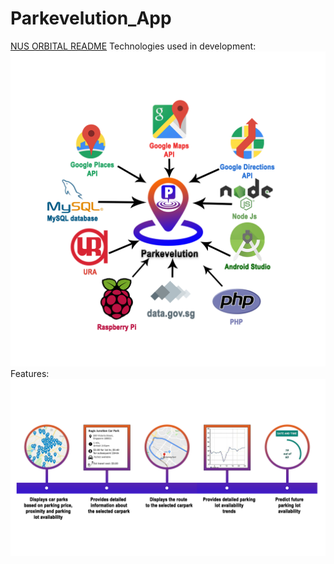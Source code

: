 # Parkevelution_App
[NUS ORBITAL README](https://drive.google.com/file/d/1O8xbLF0GKaaEVPsVVvdz6q6cTnTXlBep/view?usp=sharing)
Technologies used in development:
![alt text](https://github.com/iamabhishek98/Parkevelution_App/blob/master/images/mainapp.png)
Features:
![alt text](https://github.com/iamabhishek98/Parkevelution_App/blob/master/images/features.png)
